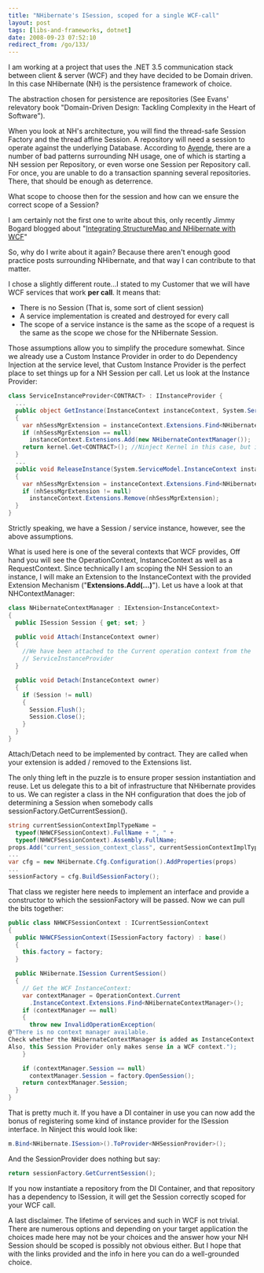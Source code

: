 ```yaml
---
title: "NHibernate's ISession, scoped for a single WCF-call"
layout: post
tags: [libs-and-frameworks, dotnet]
date: 2008-09-23 07:52:10
redirect_from: /go/133/
---
```


I am working at a project that uses the .NET 3.5 communication stack between client & server (WCF) and they have decided to be Domain driven. In this case NHibernate (NH) is the persistence framework of choice.

The abstraction chosen for persistence are repositories (See Evans' relevatory book "Domain-Driven Design: Tackling Complexity in the Heart of Software").

When you look at NH's architecture, you will find the thread-safe Session Factory and the thread affine Session. A repository will need a session to operate against the underlying Database. According to [Ayende](http://ayende.com/Blog/archive/2008/07/24/How-to-review-NHibernate-application.aspx), there are a number of bad patterns surrounding NH usage, one of which is starting a NH session per Repository, or even worse one Session per Repository call. For once, you are unable to do a transaction spanning several repositories. There, that should be enough as deterrence.

What scope to choose then for the session and how can we ensure the correct scope of a Session?

I am certainly not the first one to write about this, only recently Jimmy Bogard blogged about "[Integrating StructureMap and NHibernate with WCF](http://www.lostechies.com/blogs/jimmy_bogard/archive/2008/09/16/integrating-structuremap-and-nhibernate-with-wcf.aspx)"

So, why do I write about it again? Because there aren't enough good practice posts surrounding NHibernate, and that way I can contribute to that matter.

I chose a slightly different route...I stated to my Customer that we will have WCF services that work **per call**. It means that:

*   There is no Session (That is, some sort of client session)
*   A service implementation is created and destroyed for every call
*   The scope of a service instance is the same as the scope of a request is the same as the scope we chose for the NHibernate Session.

Those assumptions allow you to simplify the procedure somewhat. Since we already use a Custom Instance Provider in order to do Dependency Injection at the service level, that Custom Instance Provider is the perfect place to set things up for a NH Session per call. Let us look at the Instance Provider:

```csharp
class ServiceInstanceProvider<CONTRACT> : IInstanceProvider {
  ...
  public object GetInstance(InstanceContext instanceContext, System.ServiceModel.Channels.Message message)
  {
    var nhSessMgrExtension = instanceContext.Extensions.Find<NHibernateContextManager>();
    if (nhSessMgrExtension == null)
      instanceContext.Extensions.Add(new NHibernateContextManager());
    return kernel.Get<CONTRACT>(); //Ninject Kernel in this case, but irrelevant for this post
  }
  ...
  public void ReleaseInstance(System.ServiceModel.InstanceContext instanceContext, object instance)
  {
    var nhSessMgrExtension = instanceContext.Extensions.Find<NHibernateContextManager>();
    if (nhSessMgrExtension != null)
      instanceContext.Extensions.Remove(nhSessMgrExtension);
  }
}
```

Strictly speaking, we have a Session / service instance, however, see the above assumptions.

What is used here is one of the several contexts that WCF provides, Off hand you will see the OperationContext, InstanceContext as well as a RequestContext. Since technically I am scoping the NH Session to an instance, I will make an Extension to the InstanceContext with the provided Extension Mechanism ("**Extensions.Add(...)**").
Let us have a look at that NHContextManager:

```csharp
class NHibernateContextManager : IExtension<InstanceContext>
{
  public ISession Session { get; set; }

  public void Attach(InstanceContext owner)
  {
    //We have been attached to the Current operation context from the 
    // ServiceInstanceProvider
  }

  public void Detach(InstanceContext owner)
  {
    if (Session != null)
    {
      Session.Flush();
      Session.Close();
    }
  }
}
```

Attach/Detach need to be implemented by contract. They are called when your extension is added / removed to the Extensions list.

The only thing left in the puzzle is to ensure proper session instantiation and reuse. Let us delegate this to a bit of infrastructure that NHibernate provides to us. We can register a class in the NH configuration that does the job of determining a Session when somebody calls sessionFactory.GetCurrentSession().

```csharp
string currentSessionContextImplTypeName = 
  typeof(NHWCFSessionContext).FullName + ", " + 
  typeof(NHWCFSessionContext).Assembly.FullName;
props.Add("current_session_context_class", currentSessionContextImplTypeName);
...
var cfg = new NHibernate.Cfg.Configuration().AddProperties(props)
...
sessionFactory = cfg.BuildSessionFactory();
```

That class we register here needs to implement an interface and provide a constructor to which the sessionFactory will be passed. Now we can pull the bits together:

```csharp
public class NHWCFSessionContext : ICurrentSessionContext
{
  public NHWCFSessionContext(ISessionFactory factory) : base()
  {
    this.factory = factory;
  }

  public NHibernate.ISession CurrentSession()
  {
    // Get the WCF InstanceContext:
    var contextManager = OperationContext.Current
      .InstanceContext.Extensions.Find<NHibernateContextManager>();
    if (contextManager == null)
    {
      throw new InvalidOperationException(
@"There is no context manager available. 
Check whether the NHibernateContextManager is added as InstanceContext extension. 
Also, this Session Provider only makes sense in a WCF context.");
    }

    if (contextManager.Session == null)
      contextManager.Session = factory.OpenSession();
    return contextManager.Session;
  }
}
```

That is pretty much it. If you have a DI container in use you can now add the bonus of registering some kind of instance provider for the ISession interface. In Ninject this would look like:

```csharp
m.Bind<NHibernate.ISession>().ToProvider<NHSessionProvider>();
```

And the SessionProvider does nothing but say:

```csharp
return sessionFactory.GetCurrentSession();
```

If you now instantiate a repository from the DI Container, and that repository has a dependency to ISession, it will get the Session correctly scoped for your WCF call.

A last disclaimer. The lifetime of services and such in WCF is not trivial. There are numerous options and depending on your target application the choices made here may not be your choices and the answer how your NH Session should be scoped is possibly not obvious either. But I hope that with the links provided and the info in here you can do a well-grounded choice.
